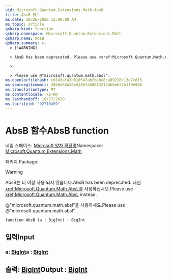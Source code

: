 ```yaml
---
uid: Microsoft.Quantum.Extensions.Math.AbsB
title: AbsB 함수
ms.date: 10/26/2020 12:00:00 AM
ms.topic: article
qsharp.kind: function
qsharp.namespace: Microsoft.Quantum.Extensions.Math
qsharp.name: AbsB
qsharp.summary: >-
  > [!WARNING]

  > AbsB has been deprecated. Please use <xref:Microsoft.Quantum.Math.AbsL> instead.

  >

  > Please use @"microsoft.quantum.math.absl".
ms.openlocfilehash: cd143afa2b010547abfbe9c8ca09218c13e7c8f5
ms.sourcegitcommit: 29e0d88a30e4166fa580132124b0eb57e1f0e986
ms.translationtype: MT
ms.contentlocale: ko-KR
ms.lasthandoff: 10/27/2020
ms.locfileid: "92710459"
---
```

# <a name="absb-function"></a><span data-ttu-id="a01ba-102">AbsB 함수</span><span class="sxs-lookup"><span data-stu-id="a01ba-102">AbsB function</span></span>

<span data-ttu-id="a01ba-103">네임 스페이스: [Microsoft 양자 확장명](xref:Microsoft.Quantum.Extensions.Math)</span><span class="sxs-lookup"><span data-stu-id="a01ba-103">Namespace: [Microsoft.Quantum.Extensions.Math](xref:Microsoft.Quantum.Extensions.Math)</span></span>

<span data-ttu-id="a01ba-104">패키지 [](https://nuget.org/packages/)</span><span class="sxs-lookup"><span data-stu-id="a01ba-104">Package: [](https://nuget.org/packages/)</span></span>


> [!WARNING]
> <span data-ttu-id="a01ba-105">AbsB는 더 이상 사용 되지 않습니다.</span><span class="sxs-lookup"><span data-stu-id="a01ba-105">AbsB has been deprecated.</span></span> <span data-ttu-id="a01ba-106">대신 <xref:Microsoft.Quantum.Math.AbsL>를 사용하십시오.</span><span class="sxs-lookup"><span data-stu-id="a01ba-106">Please use <xref:Microsoft.Quantum.Math.AbsL> instead.</span></span>
>
> <span data-ttu-id="a01ba-107">@"microsoft.quantum.math.absl"을 사용하세요.</span><span class="sxs-lookup"><span data-stu-id="a01ba-107">Please use @"microsoft.quantum.math.absl".</span></span>



```qsharp
function AbsB (a : BigInt) : BigInt
```


## <a name="input"></a><span data-ttu-id="a01ba-108">입력</span><span class="sxs-lookup"><span data-stu-id="a01ba-108">Input</span></span>

### <a name="a--bigint"></a><span data-ttu-id="a01ba-109">a: [BigInt](xref:microsoft.quantum.lang-ref.bigint)</span><span class="sxs-lookup"><span data-stu-id="a01ba-109">a : [BigInt](xref:microsoft.quantum.lang-ref.bigint)</span></span>





## <a name="output--bigint"></a><span data-ttu-id="a01ba-110">출력: [BigInt](xref:microsoft.quantum.lang-ref.bigint)</span><span class="sxs-lookup"><span data-stu-id="a01ba-110">Output : [BigInt](xref:microsoft.quantum.lang-ref.bigint)</span></span>

